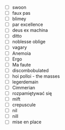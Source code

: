 - [ ] swoon
- [ ] faux pas
- [ ] blimey
- [ ] par excellence
- [ ] deus ex machina
- [ ] ditto
- [ ] noblesse oblige
- [ ] vagary
- [ ] Anemoia
- [ ] Ergo
- [ ] Ma faute
- [ ] discombobulated
- [ ] hoi polloi - the masses
- [ ] legerdemain
- [ ] Cimmerian
- [ ] rozpamiętywać się
- [ ] mift
- [ ] crepuscule
- [ ] nil
- [ ] nill
- [ ] mise en place